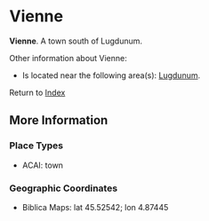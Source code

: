 # Vienne
**Vienne**. 
A town south of Lugdunum. 




Other information about Vienne:


* Is located near the following area(s): 
[Lugdunum](Lugdunum.md). 








Return to [Index](00-Index.md)

## More Information

### Place Types

* ACAI: town



### Geographic Coordinates

* Biblica Maps: lat 45.52542; lon 4.87445




